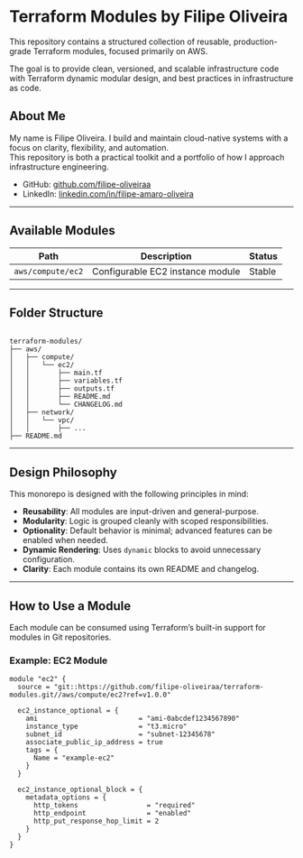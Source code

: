 
# Terraform Modules by Filipe Oliveira

This repository contains a structured collection of reusable, production-grade Terraform modules, focused primarily on AWS.

The goal is to provide clean, versioned, and scalable infrastructure code with Terraform dynamic modular design, and best practices in infrastructure as code.



## About Me

My name is Filipe Oliveira. I build and maintain cloud-native systems with a focus on clarity, flexibility, and automation.  
This repository is both a practical toolkit and a portfolio of how I approach infrastructure engineering.

- GitHub: [github.com/filipe-oliveiraa](https://github.com/filipe-oliveiraa)
- LinkedIn: [linkedin.com/in/filipe-amaro-oliveira](https://www.linkedin.com/in/filipe-amaro-oliveira)

---

## Available Modules

| Path              | Description                      | Status         |
| ----------------- | -------------------------------- | -------------- |
| `aws/compute/ec2` | Configurable EC2 instance module | Stable         |

---

## Folder Structure

```

terraform-modules/
├── aws/
│   ├── compute/
│   │   └── ec2/
│   │       ├── main.tf
│   │       ├── variables.tf
│   │       ├── outputs.tf
│   │       ├── README.md
│   │       └── CHANGELOG.md
│   ├── network/
│   │   └── vpc/
│   │       ├── ...
├── README.md

````

---

## Design Philosophy

This monorepo is designed with the following principles in mind:

* **Reusability**: All modules are input-driven and general-purpose.
* **Modularity**: Logic is grouped cleanly with scoped responsibilities.
* **Optionality**: Default behavior is minimal; advanced features can be enabled when needed.
* **Dynamic Rendering**: Uses `dynamic` blocks to avoid unnecessary configuration.
* **Clarity**: Each module contains its own README and changelog.

---

## How to Use a Module

Each module can be consumed using Terraform’s built-in support for modules in Git repositories.

### Example: EC2 Module

```hcl
module "ec2" {
  source = "git::https://github.com/filipe-oliveiraa/terraform-modules.git//aws/compute/ec2?ref=v1.0.0"

  ec2_instance_optional = {
    ami                         = "ami-0abcdef1234567890"
    instance_type               = "t3.micro"
    subnet_id                   = "subnet-12345678"
    associate_public_ip_address = true
    tags = {
      Name = "example-ec2"
    }
  }

  ec2_instance_optional_block = {
    metadata_options = {
      http_tokens                 = "required"
      http_endpoint               = "enabled"
      http_put_response_hop_limit = 2
    }
  }
}
````
